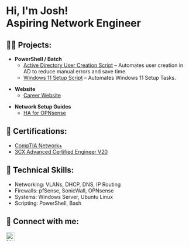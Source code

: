 <h1>Hi, I'm Josh!<br/><a>Aspiring Network Engineer</a></h1>

<h2>👨‍💻 Projects:</h2>
<ul>
  <li><b>PowerShell / Batch</b>
    <ul>
      <li><a href="https://github.com/cablecommander/User_Creation_Script" target="_blank">Active Directory User Creation Script</a> – Automates user creation in AD to reduce manual errors and save time.</li>
      <li><a href="https://github.com/cablecommander/Win11_Setup" target="_blank">Windows 11 Setup Script</a> – Automates Windows 11 Setup Tasks.</li>
    </ul>
  </li>
</ul>

<ul>
  <li><b>Website</b>
    <ul>
      <li><a href="https://joshuahale.tech="_blank">Career Website</a></li>
    </ul>
  </li>
</ul>

<ul>
  <li><b>Network Setup Guides</b>
    <ul>
      <li><a href="https://github.com/cablecommander/OPNsense_HA">HA for OPNsense</a></li>
    </ul>
  </li>
</ul>

<h2>📄 Certifications:</h2>
<ul>
  <li><a href="https://portal.3cx.com/share/certificate/JTYLORDPLH" target="_blank">CompTIA Network+</a></li>
  <li><a href="https://portal.3cx.com/share/certificate/JTYLORDPLH" target="_blank">3CX Advanced Certified Engineer V20</a></li>
</ul>

<h2>🧰 Technical Skills:</h2>
<ul>
  <li>Networking: VLANs, DHCP, DNS, IP Routing</li>
  <li>Firewalls: pfSense, SonicWall, OPNsense</li>
  <li>Systems: Windows Server, Ubuntu Linux</li>
  <li>Scripting: PowerShell, Bash</li>
</ul>

<h2>🤳 Connect with me:</h2>

<a href="https://www.linkedin.com/in/-josh-hale/" target="_blank">
  <img src="https://img.icons8.com/ios-filled/50/ffffff/linkedin.png" alt="LinkedIn" width="24" height="24" />
</a>
